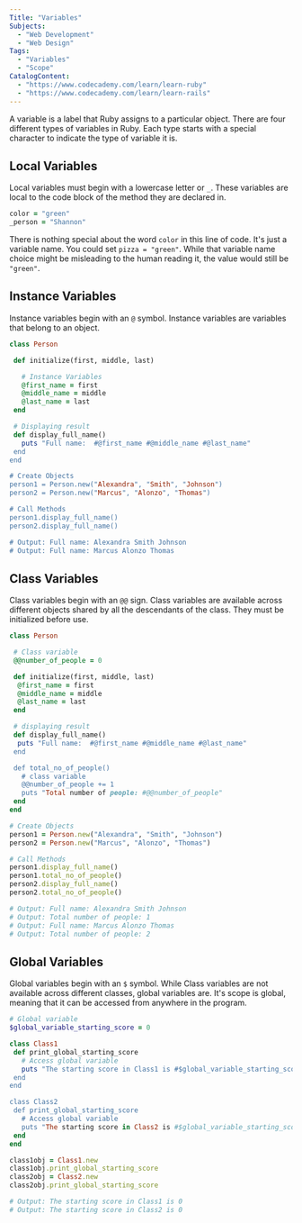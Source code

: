 ```yaml
---
Title: "Variables"
Subjects:
  - "Web Development"
  - "Web Design"
Tags:
  - "Variables"
  - "Scope"
CatalogContent:
  - "https://www.codecademy.com/learn/learn-ruby"
  - "https://www.codecademy.com/learn/learn-rails"
---
```


A variable is a label that Ruby assigns to a particular object. There are four different types of variables in Ruby. Each type starts with a special character to indicate the type of variable it is.

## Local Variables

Local variables must begin with a lowercase letter or `_`. These variables are local to the code block of the method they are declared in.

```ruby
color = "green"
_person = "Shannon"
```

There is nothing special about the word `color` in this line of code. It's just a variable name. You could set `pizza = "green"`. While that variable name choice might be misleading to the human reading it, the value would still be `"green"`.

## Instance Variables

Instance variables begin with an `@` symbol. Instance variables are variables that belong to an object.

```ruby
class Person

 def initialize(first, middle, last)

   # Instance Variables
   @first_name = first
   @middle_name = middle
   @last_name = last
 end

 # Displaying result
 def display_full_name()
   puts "Full name:  #@first_name #@middle_name #@last_name"
 end
end

# Create Objects
person1 = Person.new("Alexandra", "Smith", "Johnson")
person2 = Person.new("Marcus", "Alonzo", "Thomas")

# Call Methods
person1.display_full_name()
person2.display_full_name()

# Output: Full name: Alexandra Smith Johnson
# Output: Full name: Marcus Alonzo Thomas
```

## Class Variables

Class variables begin with an `@@` sign. Class variables are available across different objects shared by all the descendants of the class. They must be initialized before use.

```ruby
class Person

 # Class variable
 @@number_of_people = 0

 def initialize(first, middle, last)
  @first_name = first
  @middle_name = middle
  @last_name = last
 end

 # displaying result
 def display_full_name()
  puts "Full name:  #@first_name #@middle_name #@last_name"
 end

 def total_no_of_people()
   # class variable
   @@number_of_people += 1
   puts "Total number of people: #@@number_of_people"
 end
end

# Create Objects
person1 = Person.new("Alexandra", "Smith", "Johnson")
person2 = Person.new("Marcus", "Alonzo", "Thomas")

# Call Methods
person1.display_full_name()
person1.total_no_of_people()
person2.display_full_name()
person2.total_no_of_people()

# Output: Full name: Alexandra Smith Johnson
# Output: Total number of people: 1
# Output: Full name: Marcus Alonzo Thomas
# Output: Total number of people: 2
```

## Global Variables

Global variables begin with an `$` symbol. While Class variables are not available across different classes, global variables are. It's scope is global, meaning that it can be accessed from anywhere in the program.

```ruby
# Global variable
$global_variable_starting_score = 0

class Class1
 def print_global_starting_score
   # Access global variable
   puts "The starting score in Class1 is #$global_variable_starting_score"
 end
end

class Class2
 def print_global_starting_score
   # Access global variable
   puts "The starting score in Class2 is #$global_variable_starting_score"
 end
end

class1obj = Class1.new
class1obj.print_global_starting_score
class2obj = Class2.new
class2obj.print_global_starting_score

# Output: The starting score in Class1 is 0
# Output: The starting score in Class2 is 0
```
